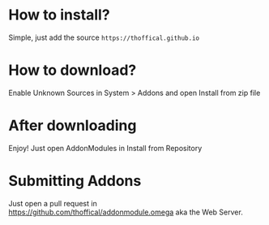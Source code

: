 # How to install?
Simple, just add the source `https://thoffical.github.io`
# How to download?
Enable Unknown Sources in System > Addons and open Install from zip file
# After downloading
Enjoy! Just open AddonModules in Install from Repository
# Submitting Addons
Just open a pull request in https://github.com/thoffical/addonmodule.omega aka the Web Server.
